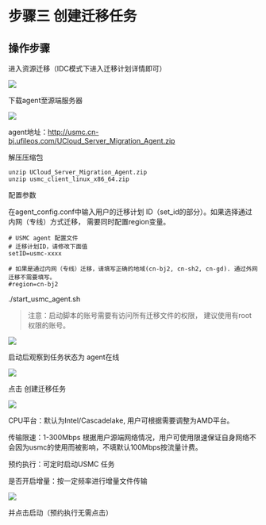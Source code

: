 # 步骤三 创建迁移任务

## 操作步骤

进入资源迁移（IDC模式下进入迁移计划详情即可）

![](http://usmc-doc.cn-bj.ufileos.com/stepthree001.png)

下载agent至源端服务器

![](http://usmc-doc.cn-bj.ufileos.com/stepthree002.png)

agent地址：http://usmc.cn-bj.ufileos.com/UCloud_Server_Migration_Agent.zip

解压压缩包
```
unzip UCloud_Server_Migration_Agent.zip
unzip usmc_client_linux_x86_64.zip
```

配置参数

在agent_config.conf中输入用户的迁移计划 ID（set_id的部分）。如果选择通过内网（专线）方式迁移， 需要同时配置region变量。 

```
# USMC agent 配置文件
# 迁移计划ID，请修改下面值
setID=usmc-xxxx

# 如果是通过内网（专线）迁移，请填写正确的地域(cn-bj2, cn-sh2, cn-gd). 通过外网迁移不需要填写。
#region=cn-bj2
```

./start_usmc_agent.sh 

> 注意：启动脚本的账号需要有访问所有迁移文件的权限， 建议使用有root权限的账号。

![](http://usmc-doc.cn-bj.ufileos.com/stepthree003.png)

启动后观察到任务状态为 agent在线

![](http://usmc-doc.cn-bj.ufileos.com/stepthree004.png)

点击 创建迁移任务

![](http://usmc-doc.cn-bj.ufileos.com/stepThree005.new.png)

CPU平台：默认为Intel/Cascadelake, 用户可根据需要调整为AMD平台。 

传输限速：1-300Mbps 根据用户源端网络情况，用户可使用限速保证自身网络不会因为usmc的使用而被影响，不填默认100Mbps按流量计费。

预约执行：可定时启动USMC 任务

是否开启增量：按一定频率进行增量文件传输

![](http://usmc-doc.cn-bj.ufileos.com/stepthree006.png)

并点击启动（预约执行无需点击）


